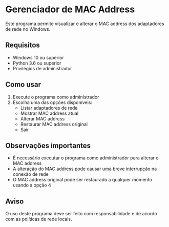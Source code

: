 # Gerenciador de MAC Address

Este programa permite visualizar e alterar o MAC address dos adaptadores de rede no Windows.

## Requisitos

- Windows 10 ou superior
- Python 3.6 ou superior
- Privilégios de administrador

## Como usar

1. Execute o programa como administrador
2. Escolha uma das opções disponíveis:
   - Listar adaptadores de rede
   - Mostrar MAC address atual
   - Alterar MAC address
   - Restaurar MAC address original
   - Sair

## Observações importantes

- É necessário executar o programa como administrador para alterar o MAC address
- A alteração do MAC address pode causar uma breve interrupção na conexão de rede
- O MAC address original pode ser restaurado a qualquer momento usando a opção 4

## Aviso

O uso deste programa deve ser feito com responsabilidade e de acordo com as políticas de rede locais. 